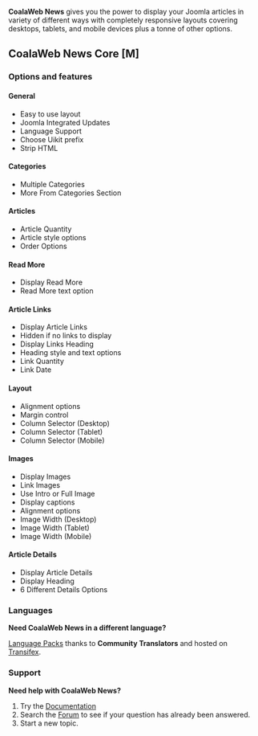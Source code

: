 **CoalaWeb News** gives you the power to display your Joomla articles in variety of different ways with completely responsive layouts covering desktops, tablets, and mobile devices plus a tonne of other options.

## CoalaWeb News Core \[M\]

### Options and features

#### General
- Easy to use layout
- Joomla Integrated Updates
- Language Support
- Choose Uikit prefix
- Strip HTML

#### Categories
- Multiple Categories 		
- More From Categories Section

#### Articles		
- Article Quantity 				
- Article style options 
- Order Options

#### Read More
- Display Read More
- Read More text option

#### Article Links				
- Display Article Links
- Hidden if no links to display
- Display Links Heading
- Heading style and text options 		
- Link Quantity 		
- Link Date

#### Layout		
- Alignment options
- Margin control
- Column Selector (Desktop) 		
- Column Selector (Tablet) 		
- Column Selector (Mobile)

#### Images		
- Display Images 
- Link Images	
- Use Intro or Full Image
- Display captions
- Alignment options
- Image Width (Desktop) 		
- Image Width (Tablet) 		
- Image Width (Mobile)

#### Article Details		
- Display Article Details
- Display Heading 		
- 6 Different Details Options

### Languages

**Need CoalaWeb News in a different language?**

[Language Packs](https://coalaweb.com/downloads/language-packs/joomla-extensions) thanks to **Community Translators** and hosted on [Transifex](https://www.transifex.com/coalaweb/).

### Support

**Need help with CoalaWeb News?**

1. Try the [Documentation](https://coalaweb.com/support/documentation/category/news)
2. Search the [Forum](https://coalaweb.com/forum/index) to see if your question has already been answered. 
3. Start a new topic.